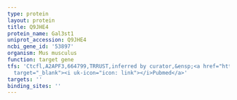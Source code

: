 ```yaml
---
type: protein
layout: protein
title: Q9JHE4
protein_name: Gal3st1
uniprot_accession: Q9JHE4
ncbi_gene_id: '53897'
organism: Mus musculus
function: target gene
tfs: 'Ctcfl,A2APF3,664799,TRRUST,inferred by curator,&ensp;<a href="https://www.ncbi.nlm.nih.gov/pubmed/?term=20231363%5Buid%5D"
  target="_blank"><i uk-icon="icon: link"></i>Pubmed</a>'
targets: ''
binding_sites: ''
---
```

